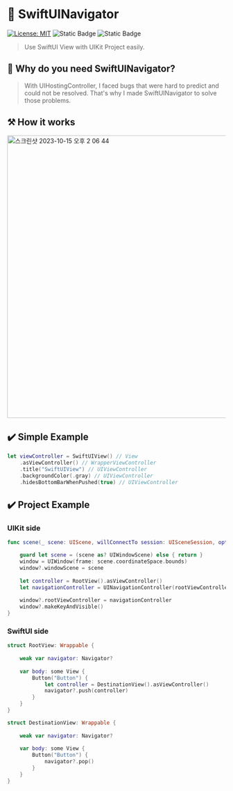 # 🧭 SwiftUINavigator

[![License: MIT](https://img.shields.io/badge/License-MIT-yellow.svg)](https://opensource.org/licenses/MIT)
![Static Badge](https://img.shields.io/badge/iOS-v13-blue)
![Static Badge](https://img.shields.io/badge/Swift-5.4-orange)

> Use SwiftUI View with UIKit Project easily.

## 🤔 Why do you need SwiftUINavigator?
> With UIHostingController, I faced bugs that were hard to predict and could not be resolved. That's why I made SwiftUINavigator to solve those problems.

## ⚒️ How it works
<img width="650" alt="스크린샷 2023-10-15 오후 2 06 44" src="https://github.com/insub4067/SwiftUINavigator/assets/85481204/0193a95a-bdbd-4df8-ad4d-fedec2ef0b4d">

## ✔️ Simple Example
```swift
let viewController = SwiftUIView() // View
    .asViewController() // WrapperViewController
    .title("SwiftUIView") // UIViewController
    .backgroundColor(.gray) // UIViewController
    .hidesBottomBarWhenPushed(true) // UIViewController
```

## ✔️ Project Example

### UIKit side
```swift
func scene(_ scene: UIScene, willConnectTo session: UISceneSession, options connectionOptions: UIScene.ConnectionOptions) {

    guard let scene = (scene as? UIWindowScene) else { return }
    window = UIWindow(frame: scene.coordinateSpace.bounds)
    window?.windowScene = scene
    
    let controller = RootView().asViewController()
    let navigationController = UINavigationController(rootViewController: controller)
    
    window?.rootViewController = navigationController
    window?.makeKeyAndVisible()
}
```

### SwiftUI side
```swift
struct RootView: Wrappable {
    
    weak var navigator: Navigator?
    
    var body: some View {
        Button("Button") {
            let controller = DestinationView().asViewController()
            navigator?.push(controller)
        }
    }
}

struct DestinationView: Wrappable {
    
    weak var navigator: Navigator?
    
    var body: some View {
        Button("Button") {
            navigator?.pop()
        }
    }
}
```
